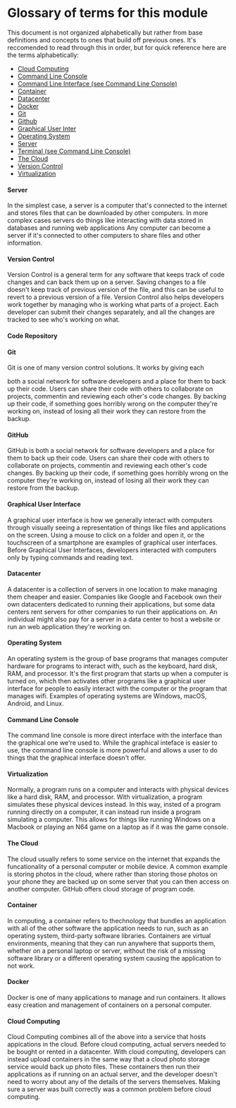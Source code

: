 # Glossary of terms for this module

This document is not organized alphabetically but rather from base definitions and concepts to ones that
build off previous ones. It's reccomended to read through this in order, but for quick reference here
are the terms alphabetically:
- [Cloud Computing](#cloud-computing)
- [Command Line Console](#command-line-console)
- [Command Line Interface (see Command Line Console)](#command-line-console)
- [Container](#container)
- [Datacenter](#datacenter)
- [Docker](#docker)
- [Git](#git)
- [Github](#github)
- [Graphical User Inter](#graphical-user-interface)
- [Operating System](#operating-system)
- [Server](#server)
- [Terminal (see Command Line Console)](#command-line-console)
- [The Cloud](#the-cloud)
- [Version Control](#version-control)
- [Virtualization](#virtualization)

#### Server
In the simplest case, a server is a computer that's connected to the internet
and stores files that can be downloaded by other computers. In more complex cases servers do
things like interacting with data stored in databases and running web applications Any computer
can become a server if it's connected to other computers to share files and other information.

#### Version Control
Version Control is a general term for any software that keeps track of code changes and can
back them up on a server. Saving changes to a file doesn't keep track of previous version of
the file, and this can be useful to revert to a previous version of a file. Version Control
also helps developers work together by managing who is working what parts of a project. Each
developer can submit their changes separately, and all the changes are tracked to see who's
working on what. 

#### Code Repository

#### Git
Git is one of many version control solutions. It works by giving each

both a social network for software developers and a place for them to back
up their code. Users can share their code with others to collaborate on projects, commentin and
reviewing each other's code changes. By backing up their code, if something goes horribly wrong
on the computer they're working on, instead of losing all their work they can restore from the
backup.


#### GitHub
GitHub is both a social network for software developers and a place for them to back
up their code. Users can share their code with others to collaborate on projects, commentin and
reviewing each other's code changes. By backing up their code, if something goes horribly wrong
on the computer they're working on, instead of losing all their work they can restore from the
backup.

#### Graphical User Interface
A graphical user interface is how we generally interact with computers
through visually seeing a representation of things like files and applications on the screen. Using
a mouse to click on a folder and open it, or the touchscreen of a smartphone are examples of graphical
user interfaces. Before Graphical User Interfaces, developers interacted with computers only by
typing commands and reading text.

#### Datacenter
A datacenter is a collection of servers in one location to make managing them cheaper and easier.
Companies like Google and Facebook own their own datacenters dedicated to running their applications, but
some data centers rent servers for other companies to run their applications on. An individual might also
pay for a server in a data center to host a website or run an web application they're working on.

#### Operating System
An operating system is the group of base programs that manages computer hardware 
for programs to interact with, such as the keyboard, hard disk, RAM, and processor. It's the first
program that starts up when a computer is turned on, which then activates other programs like a 
graphical user interface for people to easily interact with the computer or the program that manages
wifi. Examples of operating systems are Windows, macOS, Android, and Linux.

#### Command Line Console
The command line console is more direct interface with the interface than the
graphical one we're used to. While the graphical inteface is easier to use, the command line console
is more powerful and allows a user to do things that the graphical interface doesn't offer.

#### Virtualization
Normally, a program runs on a computer and interacts with physical devices like a
hard disk, RAM, and processor. With virtualization, a program simulates these physical devices instead.
In this way, insted of a program running directly on a computer, it can instead run inside a program
simulating a computer. This allows for things like running Windows on a Macbook or playing an N64 game
on a laptop as if it was the game console.

#### The Cloud
The cloud usually refers to some service on the internet that expands the funcationality
of a personal computer or mobile device. A common example is storing photos in the cloud, where rather
than storing those photos on your phone they are backed up on some server that you can then access on
another computer. GitHub offers cloud storage of program code.

#### Container
In computing, a container refers to thechnology that bundles an application with all of
the other software the application needs to run, such as an operating system, third-party software libraries.
Containers are virtual environments, meaning that they can run anywhere that supports them, whether on
a personal laptop or server, without the risk of a missing software library or a different operating system
causing the application to not work.

#### Docker
Docker is one of many applications to manage and run containers. It allows easy creation
and management of containers on a personal computer.

#### Cloud Computing
Cloud Computing combines all of the above into a service that hosts appications in
the cloud. Before cloud computing, actual servers needed to be bought or rented in a datacenter. With cloud
computing, developers can instead upload containers in the same way that a cloud photo storage service
would back up photo files. These containers then run their applications as if running on an actual server,
and the developer doesn't need to worry about any of the details of the servers themselves. Making sure
a server was built correctly was a common problem before cloud computing.